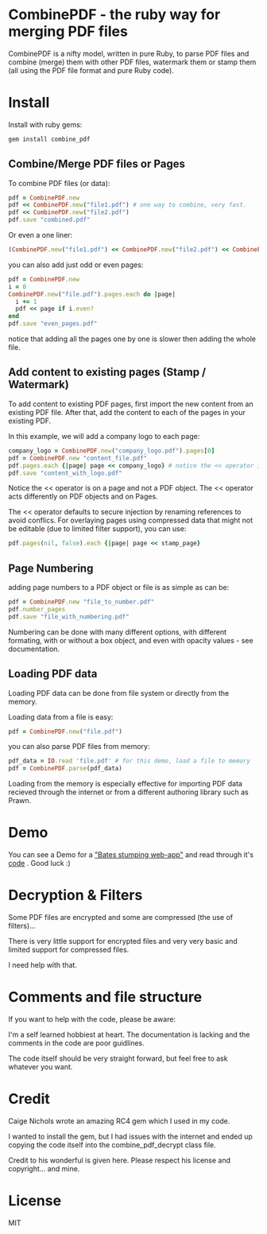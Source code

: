 # CombinePDF - the ruby way for merging PDF files
CombinePDF is a nifty model, written in pure Ruby, to parse PDF files and combine (merge) them with other PDF files, watermark them or stamp them (all using the PDF file format and pure Ruby code).

# Install

Install with ruby gems:

```ruby
gem install combine_pdf
```

## Combine/Merge PDF files or Pages

To combine PDF files (or data):

```ruby
pdf = CombinePDF.new
pdf << CombinePDF.new("file1.pdf") # one way to combine, very fast.
pdf << CombinePDF.new("file2.pdf")
pdf.save "combined.pdf"
```

Or even a one liner:

```ruby
(CombinePDF.new("file1.pdf") << CombinePDF.new("file2.pdf") << CombinePDF.new("file3.pdf")).save("combined.pdf")
```

you can also add just odd or even pages:

```ruby
pdf = CombinePDF.new
i = 0
CombinePDF.new("file.pdf").pages.each do |page|
  i += 1
  pdf << page if i.even?
end
pdf.save "even_pages.pdf"
```

notice that adding all the pages one by one is slower then adding the whole file.
## Add content to existing pages (Stamp / Watermark)

To add content to existing PDF pages, first import the new content from an existing PDF file. After that, add the content to each of the pages in your existing PDF.

In this example, we will add a company logo to each page:

```ruby
company_logo = CombinePDF.new("company_logo.pdf").pages[0]
pdf = CombinePDF.new "content_file.pdf"
pdf.pages.each {|page| page << company_logo} # notice the << operator is on a page and not a PDF object.
pdf.save "content_with_logo.pdf"
```

Notice the << operator is on a page and not a PDF object. The << operator acts differently on PDF objects and on Pages.

The << operator defaults to secure injection by renaming references to avoid conflics. For overlaying pages using compressed data that might not be editable (due to limited filter support), you can use:

```ruby
pdf.pages(nil, false).each {|page| page << stamp_page}
```

## Page Numbering

adding page numbers to a PDF object or file is as simple as can be:

```ruby
pdf = CombinePDF.new "file_to_number.pdf"
pdf.number_pages
pdf.save "file_with_numbering.pdf"
```

Numbering can be done with many different options, with different formating, with or without a box object, and even with opacity values - see documentation.

## Loading PDF data

Loading PDF data can be done from file system or directly from the memory.

Loading data from a file is easy:

```ruby
pdf = CombinePDF.new("file.pdf")
```

you can also parse PDF files from memory:

```ruby
pdf_data = IO.read 'file.pdf' # for this demo, load a file to memory
pdf = CombinePDF.parse(pdf_data)
```

Loading from the memory is especially effective for importing PDF data recieved through the internet or from a different authoring library such as Prawn.

Demo
====

You can see a Demo for a ["Bates stumping web-app"](http://nameless-gorge-3596.herokuapp.com/bates) and read through it's [code](http://nameless-gorge-3596.herokuapp.com/code) . Good luck :)

Decryption & Filters
====================

Some PDF files are encrypted and some are compressed (the use of filters)...

There is very little support for encrypted files and very very basic and limited support for compressed files.

I need help with that.

Comments and file structure
===========================

If you want to help with the code, please be aware:

I'm a self learned hobbiest at heart. The documentation is lacking and the comments in the code are poor guidlines.

The code itself should be very straight forward, but feel free to ask whatever you want.

Credit
======

Caige Nichols wrote an amazing RC4 gem which I used in my code.

I wanted to install the gem, but I had issues with the internet and ended up copying the code itself into the combine_pdf_decrypt class file.

Credit to his wonderful is given here. Please respect his license and copyright... and mine.

License
=======
MIT
